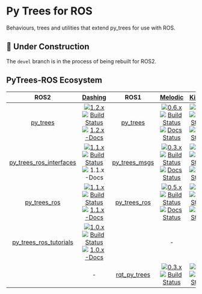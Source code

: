 # Py Trees for ROS

Behaviours, trees and utilities that extend py_trees for use
with ROS.

## :construction: Under Construction

The `devel` branch is in the process of being rebuilt for ROS2.

## PyTrees-ROS Ecosystem


| ROS2 | [Dashing][dashing-build-farm] |  ROS1 | [Melodic][melodic-build-farm] | [Kinetic][kinetic-build-farm] |
|:---:|:---:|:---:|:---:|:---:|
| [py_trees][py-trees-ros-index] | [![1.2.x][1.2.x-sources-image]][py-trees-sources-1.2.x]<br/>[![Build Status][py-trees-build-status-dashing-image]][py-trees-build-status-dashing]<br/>[![1.2.x-Docs][1.2.x-rtd-image]][py-trees-docs-1.2.x] | [py_trees][py-trees-wiki] | [![0.6.x][0.6.x-sources-image]][py-trees-sources-0.6.x]<br/>[![Build Status][py-trees-build-status-melodic-image]][py-trees-build-status-melodic]<br/>[![Docs Status][py-trees-docs-melodic-image]][py-trees-docs-melodic] | [![0.5.x][0.5.x-sources-image]][py-trees-sources-0.5.x]<br/>[![Build Status][py-trees-build-status-kinetic-image]][py-trees-build-status-kinetic]<br/>[![Docs Status][py-trees-docs-kinetic-image]][py-trees-docs-kinetic] |
| [py_trees_ros_interfaces][py-trees-ros-interfaces-ros-index] | [![1.1.x][1.1.x-sources-image]][py-trees-ros-interfaces-sources-1.1.x]<br/>[![Build Status][py-trees-ros-interfaces-build-status-dashing-image]][py-trees-ros-interfaces-build-status-dashing]<br/>![1.1.x-Docs][not-available-docs-image] | [py_trees_msgs][py-trees-msgs-wiki] | [![0.3.x][0.3.x-sources-image]][py-trees-msgs-sources-melodic]<br/>[![Build Status][py-trees-msgs-build-status-melodic-image]][py-trees-msgs-build-status-melodic]<br/>[![Docs Status][py-trees-msgs-docs-melodic-image]][py-trees-msgs-docs-melodic] | [![0.3.x][0.3.x-sources-image]][py-trees-msgs-sources-kinetic]<br/>[![Build Status][py-trees-msgs-build-status-kinetic-image]][py-trees-msgs-build-status-kinetic]<br/>[![Docs Status][py-trees-msgs-docs-kinetic-image]][py-trees-msgs-docs-kinetic] |
| [py_trees_ros][py-trees-ros-ros-index] | [![1.1.x][1.1.x-sources-image]][py-trees-ros-sources-1.1.x]<br/>[![Build Status][py-trees-ros-build-status-dashing-image]][py-trees-ros-build-status-dashing]<br/>[![1.1.x-Docs][1.1.x-rtd-image]][py-trees-ros-docs-1.1.x] | [py_trees_ros][py-trees-ros-wiki] | [![0.5.x][0.5.x-sources-image]][py-trees-ros-sources-0.5.x]<br/>[![Build Status][py-trees-ros-build-status-melodic-image]][py-trees-ros-build-status-melodic]<br/>[![Docs Status][py-trees-ros-docs-melodic-image]][py-trees-ros-docs-melodic] | [![0.5.x][0.5.x-sources-image]][py-trees-ros-sources-0.5.x]<br/>[![Build Status][py-trees-ros-build-status-kinetic-image]][py-trees-ros-build-status-kinetic]<br/>[![Docs Status][py-trees-ros-docs-kinetic-image]][py-trees-ros-docs-kinetic] |
| [py_trees_ros_tutorials][py-trees-ros-tutorials-ros-index] | [![1.0.x][1.0.x-sources-image]][py-trees-ros-tutorials-sources-1.0.x]<br/>[![Build Status][py-trees-ros-tutorials-build-status-dashing-image]][py-trees-ros-tutorials-build-status-dashing]<br/>[![1.0.x-Docs][1.0.x-rtd-image]][py-trees-ros-tutorials-docs-1.0.x] |  | - | - |
| | - | [rqt_py_trees][rqt-py-trees-wiki] | [![0.3.x][0.3.x-sources-image]][rqt-py-trees-sources-melodic]<br/>[![Build Status][rqt-py-trees-build-status-melodic-image]][rqt-py-trees-build-status-melodic] | [![0.3.x][0.3.x-sources-image]][rqt-py-trees-sources-kinetic]<br/>[![Build Status][rqt-py-trees-build-status-kinetic-image]][rqt-py-trees-build-status-kinetic] |

[devel-sources-image]: http://img.shields.io/badge/sources-devel-blue.svg?style=plastic
[1.2.x-sources-image]: http://img.shields.io/badge/sources-1.2.x-blue.svg?style=plastic
[1.1.x-sources-image]: http://img.shields.io/badge/sources-1.1.x-blue.svg?style=plastic
[1.0.x-sources-image]: http://img.shields.io/badge/sources-1.0.x-blue.svg?style=plastic
[0.6.x-sources-image]: http://img.shields.io/badge/sources-0.6.x-blue.svg?style=plastic
[0.5.x-sources-image]: http://img.shields.io/badge/sources-0.5.x-blue.svg?style=plastic
[0.3.x-sources-image]: http://img.shields.io/badge/sources-0.3.x-blue.svg?style=plastic

[devel-rtd-image]: https://readthedocs.org/projects/py-trees/badge/?version=devel&style=plastic
[1.2.x-rtd-image]: https://readthedocs.org/projects/py-trees/badge/?version=release-1.2.x&style=plastic
[1.1.x-rtd-image]: https://readthedocs.org/projects/py-trees/badge/?version=release-1.0.x&style=plastic
[1.0.x-rtd-image]: https://readthedocs.org/projects/py-trees/badge/?version=release-1.0.x&style=plastic
[0.6.x-rtd-image]: https://readthedocs.org/projects/py-trees/badge/?version=release-0.6.x&style=plastic
[0.5.x-rtd-image]: https://readthedocs.org/projects/py-trees/badge/?version=release-0.5.x&style=plastic

[devel-docs-image]: http://img.shields.io/badge/docs-devel-brightgreen.svg?style=plastic
[1.2.x-docs-image]: http://img.shields.io/badge/docs-1.2.x-brightgreen.svg?style=plastic
[0.6.x-docs-image]: http://img.shields.io/badge/docs-0.6.x-brightgreen.svg?style=plastic
[0.5.x-docs-image]: http://img.shields.io/badge/docs-0.5.x-brightgreen.svg?style=plastic
[0.3.x-docs-image]: http://img.shields.io/badge/docs-0.3.x-brightgreen.svg?style=plastic
[not-available-docs-image]: http://img.shields.io/badge/docs-n/a-yellow.svg?style=plastic

[1.2.x-debians-image]: http://img.shields.io/badge/debians-1.2.x-orange.svg?style=plastic
[0.6.x-debians-image]: http://img.shields.io/badge/debians-0.6.x-orange.svg?style=plastic
[0.5.x-debians-image]: http://img.shields.io/badge/debians-0.5.x-orange.svg?style=plastic
[0.3.x-debians-image]: http://img.shields.io/badge/debians-0.3.x-orange.svg?style=plastic

[dashing-build-farm]: http://repo.ros2.org/status_page/ros_dashing_default.html?q=py_trees
[melodic-build-farm]: http://repositories.ros.org/status_page/ros_melodic_default.html?q=py_trees
[kinetic-build-farm]: http://repositories.ros.org/status_page/ros_kinetic_default.html?q=py_trees

[py-trees-build-status-dashing]: http://build.ros2.org/job/Dbin_uB64__py_trees__ubuntu_bionic_amd64__binary/
[py-trees-build-status-dashing-image]: http://build.ros2.org/job/Dbin_uB64__py_trees__ubuntu_bionic_amd64__binary/badge/icon?style=plastic
[py-trees-build-status-kinetic]: http://build.ros.org/job/Kbin_uX64__py_trees__ubuntu_xenial_amd64__binary
[py-trees-build-status-kinetic-image]: http://build.ros.org/job/Kbin_uX64__py_trees__ubuntu_xenial_amd64__binary/badge/icon?style=plastic
[py-trees-build-status-melodic]: http://build.ros.org/job/Mbin_uB64__py_trees__ubuntu_bionic_amd64__binary
[py-trees-build-status-melodic-image]: http://build.ros.org/job/Mbin_uB64__py_trees__ubuntu_bionic_amd64__binary/badge/icon?style=plastic
[py-trees-docs-devel]: http://py-trees.readthedocs.io/
[py-trees-docs-1.2.x]: http://py-trees.readthedocs.io/en/release-1.2.x/
[py-trees-docs-0.6.x]: http://py-trees.readthedocs.io/en/release-0.6.x/
[py-trees-docs-0.5.x]: http://docs.ros.org/kinetic/api/py_trees/html/
[py-trees-docs-kinetic]: http://docs.ros.org/kinetic/api/py_trees/html/
[py-trees-docs-kinetic-image]: https://img.shields.io/jenkins/s/http/build.ros.org/job/Kdoc__py_trees__ubuntu_xenial_amd64.svg?label=docs&style=plastic
[py-trees-docs-melodic]: http://docs.ros.org/melodic/api/py_trees/html/
[py-trees-docs-melodic-image]: https://img.shields.io/jenkins/s/http/build.ros.org/job/Mdoc__py_trees__ubuntu_bionic_amd64.svg?label=docs&style=plastic
[py-trees-ros-index]: https://index.ros.org/p/py_trees/github-splintered-reality-py_trees
[py-trees-sources-devel]: https://github.com/splintered-reality/py_trees/tree/devel
[py-trees-sources-1.2.x]: https://github.com/splintered-reality/py_trees/tree/release/1.2.x
[py-trees-sources-0.6.x]: https://github.com/splintered-reality/py_trees/tree/release/0.6.x
[py-trees-sources-0.5.x]: https://github.com/splintered-reality/py_trees/tree/release/0.5.x
[py-trees-wiki]: http://wiki.ros.org/py_trees

[py-trees-ros-interfaces-build-status-dashing]: http://build.ros2.org/job/Dbin_uB64__py_trees_ros_interfaces__ubuntu_bionic_amd64__binary/
[py-trees-ros-interfaces-build-status-dashing-image]: http://build.ros2.org/job/Dbin_uB64__py_trees_ros_interfaces__ubuntu_bionic_amd64__binary/badge/icon?style=plastic
[py-trees-ros-interfaces-ros-index]: https://index.ros.org/p/py_trees_ros_interfaces/github-splintered-reality-py_trees_ros_interfaces
[py-trees-ros-interfaces-sources-1.1.x]: https://github.com/splintered-reality/py_trees_ros_interfaces/tree/release/1.1.x

[py-trees-ros-build-status-dashing]: http://build.ros2.org/job/Dbin_uB64__py_trees_ros__ubuntu_bionic_amd64__binary/
[py-trees-ros-build-status-dashing-image]: http://build.ros2.org/job/Dbin_uB64__py_trees_ros__ubuntu_bionic_amd64__binary/badge/icon?style=plastic
[py-trees-ros-build-status-kinetic]: http://build.ros.org/job/Kbin_uX64__py_trees_ros__ubuntu_xenial_amd64__binary
[py-trees-ros-build-status-kinetic-image]: http://build.ros.org/job/Kbin_uX64__py_trees_ros__ubuntu_xenial_amd64__binary/badge/icon?style=plastic
[py-trees-ros-build-status-melodic]: http://build.ros.org/job/Mbin_uB64__py_trees_ros__ubuntu_bionic_amd64__binary
[py-trees-ros-build-status-melodic-image]: http://build.ros.org/job/Mbin_uB64__py_trees_ros__ubuntu_bionic_amd64__binary/badge/icon?style=plastic
[py-trees-ros-docs-1.1.x]: http://py-trees-ros.readthedocs.io/en/release-1.1.x/
[py-trees-ros-docs-kinetic]: http://docs.ros.org/kinetic/api/py_trees_ros/html/
[py-trees-ros-docs-kinetic-image]: https://img.shields.io/jenkins/s/http/build.ros.org/job/Kdoc__py_trees_ros__ubuntu_xenial_amd64.svg?label=docs&style=plastic
[py-trees-ros-docs-melodic]: http://docs.ros.org/melodic/api/py_trees_ros/html/
[py-trees-ros-docs-melodic-image]: https://img.shields.io/jenkins/s/http/build.ros.org/job/Mdoc__py_trees_ros__ubuntu_bionic_amd64.svg?label=docs&style=plastic
[py-trees-ros-ros-index]: https://index.ros.org/p/py_trees_ros/github-splintered-reality-py_trees_ros
[py-trees-ros-sources-1.1.x]: https://github.com/splintered-reality/py_trees_ros/tree/release/1.1.x
[py-trees-ros-sources-0.5.x]: https://github.com/splintered-reality/py_trees_ros/tree/release/0.5.x
[py-trees-ros-wiki]: http://wiki.ros.org/py_trees_ros


[py-trees-ros-tutorials-build-status-dashing]: http://build.ros2.org/job/Dbin_uB64__py_trees_ros_tutorials__ubuntu_bionic_amd64__binary/
[py-trees-ros-tutorials-build-status-dashing-image]: http://build.ros2.org/job/Dbin_uB64__py_trees_ros_tutorials__ubuntu_bionic_amd64__binary/badge/icon?style=plastic
[py-trees-ros-tutorials-docs-1.0.x]: http://py-trees-ros-tutorials.readthedocs.io/en/release-1.0.x/
[py-trees-ros-tutorials-sources-1.0.x]: https://github.com/splintered-reality/py_trees_ros_tutorials/tree/release/1.0.x
[py-trees-ros-tutorials-ros-index]: https://index.ros.org/p/py_trees_ros_tutorials/github-splintered-reality-py_trees_ros_tutorials

[py-trees-msgs-build-status-kinetic]: http://build.ros.org/job/Kbin_uX64__py_trees_msgs__ubuntu_xenial_amd64__binary
[py-trees-msgs-build-status-kinetic-image]: http://build.ros.org/job/Kbin_uX64__py_trees_msgs__ubuntu_xenial_amd64__binary/badge/icon?style=plastic
[py-trees-msgs-build-status-melodic]: http://build.ros.org/job/Mbin_uB64__py_trees_msgs__ubuntu_bionic_amd64__binary
[py-trees-msgs-build-status-melodic-image]: http://build.ros.org/job/Mbin_uB64__py_trees_msgs__ubuntu_bionic_amd64__binary/badge/icon?style=plastic
[py-trees-msgs-docs-kinetic]: http://docs.ros.org/kinetic/api/py_trees_msgs/html/index-msg.html
[py-trees-msgs-docs-kinetic-image]: https://img.shields.io/jenkins/s/http/build.ros.org/job/Kdoc__py_trees_msgs__ubuntu_xenial_amd64.svg?label=docs&style=plastic
[py-trees-msgs-docs-melodic]: http://docs.ros.org/melodic/api/py_trees_msgs/html/index-msg.html
[py-trees-msgs-docs-melodic-image]: https://img.shields.io/jenkins/s/http/build.ros.org/job/Mdoc__py_trees_msgs__ubuntu_bionic_amd64.svg?label=docs&style=plastic
[py-trees-msgs-sources-kinetic]: https://github.com/stonier/py_trees_msgs/tree/release/0.3-kinetic
[py-trees-msgs-sources-melodic]: https://github.com/stonier/py_trees_msgs/tree/release/0.3-melodic
[py-trees-msgs-wiki]: http://wiki.ros.org/py_trees_msgs

[rqt-py-trees-build-status-kinetic]: http://build.ros.org/job/Kbin_uX64__rqt_py_trees__ubuntu_xenial_amd64__binary
[rqt-py-trees-build-status-kinetic-image]: http://build.ros.org/job/Kbin_uX64__rqt_py_trees__ubuntu_xenial_amd64__binary/badge/icon?style=plastic
[rqt-py-trees-build-status-melodic]: http://build.ros.org/job/Mbin_uB64__rqt_py_trees__ubuntu_bionic_amd64__binary
[rqt-py-trees-build-status-melodic-image]: http://build.ros.org/job/Mbin_uB64__rqt_py_trees__ubuntu_bionic_amd64__binary/badge/icon?style=plastic
[rqt-py-trees-sources-kinetic]: https://github.com/splintered-reality/rqt_py_trees/tree/release/0.3-kinetic
[rqt-py-trees-sources-melodic]: https://github.com/splintered-reality/rqt_py_trees/tree/release/0.3-melodic
[rqt-py-trees-wiki]: http://wiki.ros.org/rqt_py_trees
